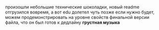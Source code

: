произошли небольшие технические шоколадки, новый readme отгрузился вовремя, а вот edu долетел чуть позже
если нужно будет, можем продемонстрировать на уровне свойств финальной версии файла, что он был готов к дедлайну
**грустная музыка**